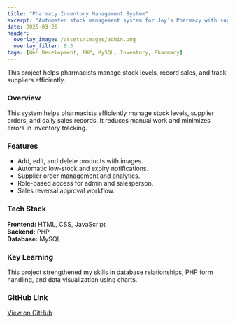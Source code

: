 ```yaml
---
title: "Pharmacy Inventory Management System"
excerpt: "Automated stock management system for Joy’s Pharmacy with supplier orders, sales analytics, and expiry alerts."
date: 2025-03-26
header:
  overlay_image: /assets/images/admin.png
  overlay_filter: 0.3
tags: [Web Development, PHP, MySQL, Inventory, Pharmacy]
---
```


This project helps pharmacists manage stock levels, record sales, and track suppliers efficiently.
### Overview
This system helps pharmacists efficiently manage stock levels, supplier orders, and daily sales records. It reduces manual work and minimizes errors in inventory tracking.

### Features
- Add, edit, and delete products with images.
- Automatic low-stock and expiry notifications.
- Supplier order management and analytics.
- Role-based access for admin and salesperson.
- Sales reversal approval workflow.

### Tech Stack
**Frontend:** HTML, CSS, JavaScript  
**Backend:** PHP  
**Database:** MySQL  

### Key Learning
This project strengthened my skills in database relationships, PHP form handling, and data visualization using charts.

### GitHub Link
[View on GitHub](https://github.com/valentinehi/pharmacy-system)

